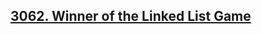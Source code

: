 ## [3062. Winner of the Linked List Game](https://leetcode.com/problems/winner-of-the-linked-list-game)
